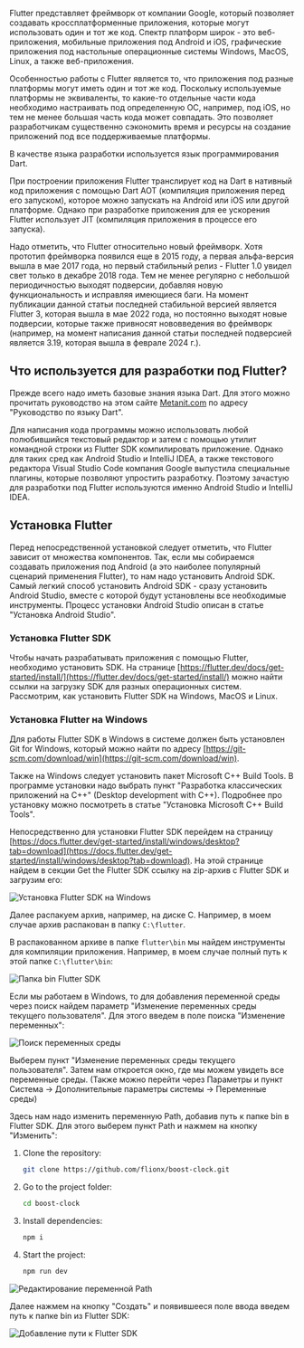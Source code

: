 Flutter представляет фреймворк от компании Google, который позволяет создавать кроссплатформенные приложения, которые могут использовать один и тот же код. Спектр платформ широк - это веб-приложения, мобильные приложения под Android и iOS, графические приложения под настольные операционные системы Windows, MacOS, Linux, а также веб-приложения.

Особенностью работы с Flutter является то, что приложения под разные платформы могут иметь один и тот же код. Поскольку используемые платформы не эквиваленты, то какие-то отдельные части кода необходимо настраивать под определенную ОС, например, под iOS, но тем не менее большая часть кода может совпадать. Это позволяет разработчикам существенно сэкономить время и ресурсы на создание приложений под все поддерживаемые платформы.

В качестве языка разработки используется язык программирования Dart.

При построении приложения Flutter транслирует код на Dart в нативный код приложения с помощью Dart AOT (компиляция приложения перед его запуском), которое можно запускать на Android или iOS или другой платформе. Однако при разработке приложения для ее ускорения Flutter использует JIT (компиляция приложения в процессе его запуска).

Надо отметить, что Flutter относительно новый фреймворк. Хотя прототип фреймворка появился еще в 2015 году, а первая альфа-версия вышла в мае 2017 года, но первый стабильный релиз - Flutter 1.0 увидел свет только в декабре 2018 года. Тем не менее регулярно с небольшой периодичностью выходят подверсии, добавляя новую функциональность и исправляя имеющиеся баги. На момент публикации данной статьи последней стабильной версией является Flutter 3, которая вышла в мае 2022 года, но постоянно выходят новые подверсии, которые также привносят нововведения во фреймворк (например, на момент написания данной статьи последней подверсией является 3.19, которая вышла в феврале 2024 г.).

## Что используется для разработки под Flutter?

Прежде всего надо иметь базовые знания языка Dart. Для этого можно прочитать руководство на этом сайте [Metanit.com](https://metanit.com) по адресу "Руководство по языку Dart".

Для написания кода программы можно использовать любой полюбившийся текстовый редактор и затем с помощью утилит командной строки из Flutter SDK компилировать приложение. Однако для таких сред как Android Studio и IntelliJ IDEA, а также текстового редактора Visual Studio Code компания Google выпустила специальные плагины, которые позволяют упростить разработку. Поэтому зачастую для разработки под Flutter используются именно Android Studio и IntelliJ IDEA.

## Установка Flutter

Перед непосредственной установкой следует отметить, что Flutter зависит от множества компонентов. Так, если мы собираемся создавать приложения под Android (а это наиболее популярный сценарий применения Flutter), то нам надо установить Android SDK. Самый легкий способ установить Android SDK - сразу установить Android Studio, вместе с которой будут установлены все необходимые инструменты. Процесс установки Android Studio описан в статье "Установка Android Studio".

### Установка Flutter SDK

Чтобы начать разрабатывать приложения с помощью Flutter, необходимо установить SDK. На странице [https://flutter.dev/docs/get-started/install/](https://flutter.dev/docs/get-started/install/) можно найти ссылки на загрузку SDK для разных операционных систем. Рассмотрим, как установить Flutter SDK на Windows, MacOS и Linux.

### Установка Flutter на Windows

Для работы Flutter SDK в Windows в системе должен быть установлен Git for Windows, который можно найти по адресу [https://git-scm.com/download/win](https://git-scm.com/download/win).

Также на Windows следует установить пакет Microsoft C++ Build Tools. В программе установки надо выбрать пункт "Разработка классических приложений на C++" (Desktop development with C++). Подробнее про установку можно посмотреть в статье "Установка Microsoft C++ Build Tools".

Непосредственно для установки Flutter SDK перейдем на страницу [https://docs.flutter.dev/get-started/install/windows/desktop?tab=download](https://docs.flutter.dev/get-started/install/windows/desktop?tab=download). На этой странице найдем в секции Get the Flutter SDK ссылку на zip-архив с Flutter SDK и загрузим его:

![Установка Flutter SDK на Windows](https://metanit.com/dart/flutter/pics/1.1.png)

Далее распакуем архив, например, на диске С. Например, в моем случае архив распакован в папку `C:\flutter`.

В распакованном архиве в папке `flutter\bin` мы найдем инструменты для компиляции приложения. Например, в моем случае полный путь к этой папке `C:\flutter\bin`:

![Папка bin Flutter SDK](https://metanit.com/dart/flutter/pics/1.2.png)

Если мы работаем в Windows, то для добавления переменной среды через поиск найдем параметр "Изменение переменных среды текущего пользователя". Для этого введем в поле поиска "Изменение переменных":

![Поиск переменных среды](https://metanit.com/dart/flutter/pics/1.32.png)

Выберем пункт "Изменение переменных среды текущего пользователя". Затем нам откроется окно, где мы можем увидеть все переменные среды. (Также можно перейти через Параметры и пункт Система -> Дополнительные параметры системы -> Переменные среды)

Здесь нам надо изменить переменную Path, добавив путь к папке bin в Flutter SDK. Для этого выберем пункт Path и нажмем на кнопку "Изменить":


1. Clone the repository:
   ```bash
   git clone https://github.com/flionx/boost-clock.git
   ```
2. Go to the project folder:
   ```bash
   cd boost-clock
   ```
3. Install dependencies:
   ```bash
   npm i
   ```
4. Start the project:
   ```bash
   npm run dev
   ```

![Редактирование переменной Path](https://metanit.com/dart/flutter/pics/1.3.png)

Далее нажмем на кнопку "Создать" и появившееся поле ввода введем путь к папке bin из Flutter SDK:

![Добавление пути к Flutter SDK](https://metanit.com/dart/flutter/pics/1.29.png)